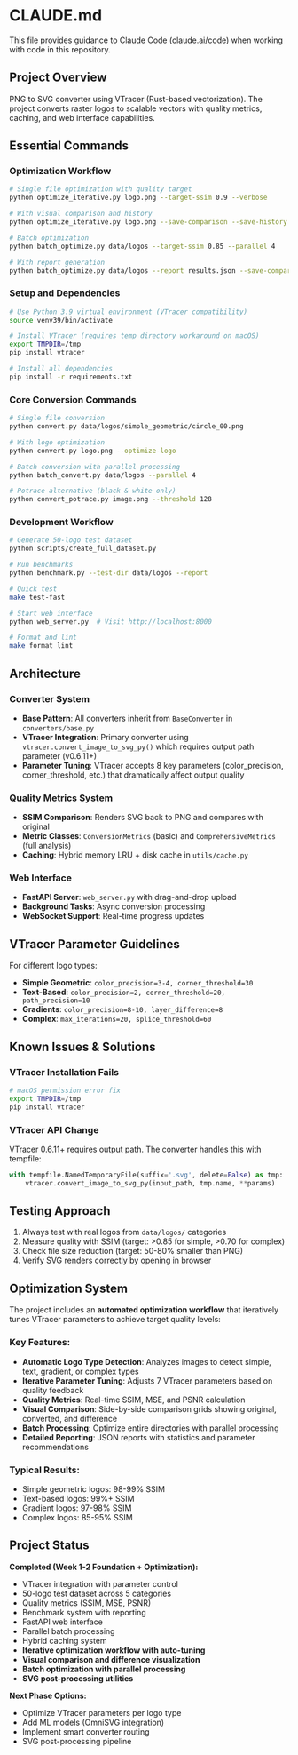 # CLAUDE.md

This file provides guidance to Claude Code (claude.ai/code) when working with code in this repository.

## Project Overview

PNG to SVG converter using VTracer (Rust-based vectorization). The project converts raster logos to scalable vectors with quality metrics, caching, and web interface capabilities.

## Essential Commands

### Optimization Workflow
```bash
# Single file optimization with quality target
python optimize_iterative.py logo.png --target-ssim 0.9 --verbose

# With visual comparison and history
python optimize_iterative.py logo.png --save-comparison --save-history

# Batch optimization
python batch_optimize.py data/logos --target-ssim 0.85 --parallel 4

# With report generation
python batch_optimize.py data/logos --report results.json --save-comparisons
```

### Setup and Dependencies
```bash
# Use Python 3.9 virtual environment (VTracer compatibility)
source venv39/bin/activate

# Install VTracer (requires temp directory workaround on macOS)
export TMPDIR=/tmp
pip install vtracer

# Install all dependencies
pip install -r requirements.txt
```

### Core Conversion Commands
```bash
# Single file conversion
python convert.py data/logos/simple_geometric/circle_00.png

# With logo optimization
python convert.py logo.png --optimize-logo

# Batch conversion with parallel processing
python batch_convert.py data/logos --parallel 4

# Potrace alternative (black & white only)
python convert_potrace.py image.png --threshold 128
```

### Development Workflow
```bash
# Generate 50-logo test dataset
python scripts/create_full_dataset.py

# Run benchmarks
python benchmark.py --test-dir data/logos --report

# Quick test
make test-fast

# Start web interface
python web_server.py  # Visit http://localhost:8000

# Format and lint
make format lint
```

## Architecture

### Converter System
- **Base Pattern**: All converters inherit from `BaseConverter` in `converters/base.py`
- **VTracer Integration**: Primary converter using `vtracer.convert_image_to_svg_py()` which requires output path parameter (v0.6.11+)
- **Parameter Tuning**: VTracer accepts 8 key parameters (color_precision, corner_threshold, etc.) that dramatically affect output quality

### Quality Metrics System
- **SSIM Comparison**: Renders SVG back to PNG and compares with original
- **Metric Classes**: `ConversionMetrics` (basic) and `ComprehensiveMetrics` (full analysis)
- **Caching**: Hybrid memory LRU + disk cache in `utils/cache.py`

### Web Interface
- **FastAPI Server**: `web_server.py` with drag-and-drop upload
- **Background Tasks**: Async conversion processing
- **WebSocket Support**: Real-time progress updates

## VTracer Parameter Guidelines

For different logo types:
- **Simple Geometric**: `color_precision=3-4, corner_threshold=30`
- **Text-Based**: `color_precision=2, corner_threshold=20, path_precision=10`
- **Gradients**: `color_precision=8-10, layer_difference=8`
- **Complex**: `max_iterations=20, splice_threshold=60`

## Known Issues & Solutions

### VTracer Installation Fails
```bash
# macOS permission error fix
export TMPDIR=/tmp
pip install vtracer
```

### VTracer API Change
VTracer 0.6.11+ requires output path. The converter handles this with tempfile:
```python
with tempfile.NamedTemporaryFile(suffix='.svg', delete=False) as tmp:
    vtracer.convert_image_to_svg_py(input_path, tmp.name, **params)
```

## Testing Approach

1. Always test with real logos from `data/logos/` categories
2. Measure quality with SSIM (target: >0.85 for simple, >0.70 for complex)
3. Check file size reduction (target: 50-80% smaller than PNG)
4. Verify SVG renders correctly by opening in browser

## Optimization System

The project includes an **automated optimization workflow** that iteratively tunes VTracer parameters to achieve target quality levels:

### Key Features:
- **Automatic Logo Type Detection**: Analyzes images to detect simple, text, gradient, or complex types
- **Iterative Parameter Tuning**: Adjusts 7 VTracer parameters based on quality feedback
- **Quality Metrics**: Real-time SSIM, MSE, and PSNR calculation
- **Visual Comparison**: Side-by-side comparison grids showing original, converted, and difference
- **Batch Processing**: Optimize entire directories with parallel processing
- **Detailed Reporting**: JSON reports with statistics and parameter recommendations

### Typical Results:
- Simple geometric logos: 98-99% SSIM
- Text-based logos: 99%+ SSIM
- Gradient logos: 97-98% SSIM
- Complex logos: 85-95% SSIM

## Project Status

**Completed (Week 1-2 Foundation + Optimization):**
- VTracer integration with parameter control
- 50-logo test dataset across 5 categories
- Quality metrics (SSIM, MSE, PSNR)
- Benchmark system with reporting
- FastAPI web interface
- Parallel batch processing
- Hybrid caching system
- **Iterative optimization workflow with auto-tuning**
- **Visual comparison and difference visualization**
- **Batch optimization with parallel processing**
- **SVG post-processing utilities**

**Next Phase Options:**
- Optimize VTracer parameters per logo type
- Add ML models (OmniSVG integration)
- Implement smart converter routing
- SVG post-processing pipeline